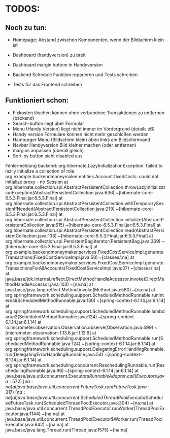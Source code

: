 # TODOS:



## Noch zu tun:
- Homepage: Abstand zwischen Komponenten, wenn der Bildschirm klein ist



- Dashboard (handyversion) zu breit
- Dashboard margin bottom in Handyversion
- Backend Schedule Funktion reparieren und Tests schreiben
- Tests für das Frontend schreiben



## Funktioniert schon:
- Fixkosten löschen können ohne verbundene Transaktionen zu entfernen (backend) 
- Search-button liegt über Formular
- Menu (Handy Version) liegt nicht immer im Vordergrund (details zB)
- Handy version Formulare können nicht mehr geschloßen werden
- Hamburger Menu (Bildschirm klein) oben links am Bildschirmrand
- Navbar Handyversion Bild kleiner machen (oder entfernen)
- margins anpassen (überall gleich)
- Sort-by button sieht disabled aus


Fehlermeldung backend:
org.hibernate.LazyInitializationException: failed to lazily initialize a collection of role: org.example.backendmoneymaker.entities.Account.fixedCosts: could not initialize proxy - no Session
	at org.hibernate.collection.spi.AbstractPersistentCollection.throwLazyInitializationException(AbstractPersistentCollection.java:636) ~[hibernate-core-6.5.3.Final.jar:6.5.3.Final]
	at org.hibernate.collection.spi.AbstractPersistentCollection.withTemporarySessionIfNeeded(AbstractPersistentCollection.java:219) ~[hibernate-core-6.5.3.Final.jar:6.5.3.Final]
	at org.hibernate.collection.spi.AbstractPersistentCollection.initialize(AbstractPersistentCollection.java:615) ~[hibernate-core-6.5.3.Final.jar:6.5.3.Final]
	at org.hibernate.collection.spi.AbstractPersistentCollection.read(AbstractPersistentCollection.java:138) ~[hibernate-core-6.5.3.Final.jar:6.5.3.Final]
	at org.hibernate.collection.spi.PersistentBag.iterator(PersistentBag.java:369) ~[hibernate-core-6.5.3.Final.jar:6.5.3.Final]
	at org.example.backendmoneymaker.services.FixedCostServiceImpl.generateTransactions(FixedCostServiceImpl.java:50) ~[classes/:na]
	at org.example.backendmoneymaker.services.FixedCostServiceImpl.generateTransactionsForAllAccounts(FixedCostServiceImpl.java:37) ~[classes/:na]
	at java.base/jdk.internal.reflect.DirectMethodHandleAccessor.invoke(DirectMethodHandleAccessor.java:103) ~[na:na]
	at java.base/java.lang.reflect.Method.invoke(Method.java:580) ~[na:na]
	at org.springframework.scheduling.support.ScheduledMethodRunnable.runInternal(ScheduledMethodRunnable.java:130) ~[spring-context-6.1.14.jar:6.1.14]
	at org.springframework.scheduling.support.ScheduledMethodRunnable.lambda$run$2(ScheduledMethodRunnable.java:124) ~[spring-context-6.1.14.jar:6.1.14]
	at io.micrometer.observation.Observation.observe(Observation.java:499) ~[micrometer-observation-1.13.6.jar:1.13.6]
	at org.springframework.scheduling.support.ScheduledMethodRunnable.run(ScheduledMethodRunnable.java:124) ~[spring-context-6.1.14.jar:6.1.14]
	at org.springframework.scheduling.support.DelegatingErrorHandlingRunnable.run(DelegatingErrorHandlingRunnable.java:54) ~[spring-context-6.1.14.jar:6.1.14]
	at org.springframework.scheduling.concurrent.ReschedulingRunnable.run(ReschedulingRunnable.java:96) ~[spring-context-6.1.14.jar:6.1.14]
	at java.base/java.util.concurrent.Executors$RunnableAdapter.call(Executors.java:572) ~[na:na]
	at java.base/java.util.concurrent.FutureTask.run(FutureTask.java:317) ~[na:na]
	at java.base/java.util.concurrent.ScheduledThreadPoolExecutor$ScheduledFutureTask.run(ScheduledThreadPoolExecutor.java:304) ~[na:na]
	at java.base/java.util.concurrent.ThreadPoolExecutor.runWorker(ThreadPoolExecutor.java:1144) ~[na:na]
	at java.base/java.util.concurrent.ThreadPoolExecutor$Worker.run(ThreadPoolExecutor.java:642) ~[na:na]
	at java.base/java.lang.Thread.run(Thread.java:1575) ~[na:na]
